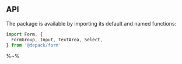 ## API

The package is available by importing its default and named functions:

```js
import Form, {
  FormGroup, Input, TextArea, Select,
} from '@depack/form'
```

%~%